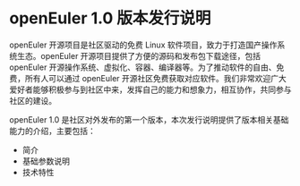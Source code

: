 # openEuler 1.0 版本发行说明<a name="ZH-CN_TOPIC_0182168854"></a>

openEuler 开源项目是社区驱动的免费 Linux 软件项目，致力于打造国产操作系统生态。openEuler 开源项目提供了方便的源码和发布包下载途径，包括 openEuler 开源操作系统、虚拟化、容器、编译器等。为了推动软件的自由、免费，所有人可以通过 openEuler 开源社区免费获取对应软件。我们非常欢迎广大爱好者能够积极参与到社区中来，发挥自己的能力和想象力，相互协作，共同参与社区的建设。

openEuler 1.0 是社区对外发布的第一个版本，本次发行说明提供了版本相关基础能力的介绍，主要包括：

-   简介
-   基础参数说明
-   技术特性



